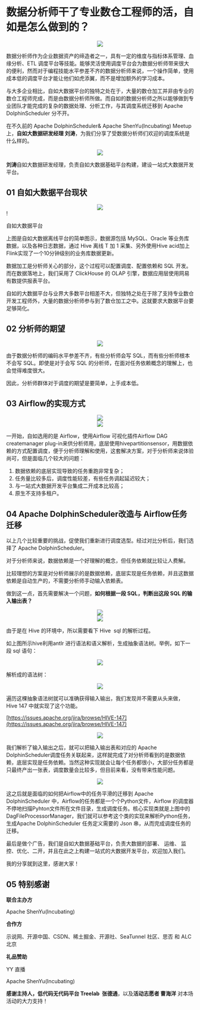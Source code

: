 # 数据分析师干了专业数仓工程师的活，自如是怎么做到的？

<div align=center>

<img src="/img/2022-4-6/1.jpg"/>

</div>

数据分析师作为企业数据资产的缔造者之一，具有一定的维度与指标体系管理、血缘分析、ETL 调度平台等技能。能够灵活使用调度平台会为数据分析师带来很大的便利，然而对于编程技能水平参差不齐的数据分析师来说，一个操作简单，使用成本低的调度平台才能让他们如虎添翼，而不是增加额外的学习成本。

与大多企业相比，自如大数据平台的独特之处在于，大量的数仓加工并非由专业的数仓工程师完成，而是由数据分析师所做。而自如的数据分析师之所以能够做到专业团队才能完成的复杂的数据处理、分析工作，与其调度系统迁移到 Apache DolphinScheduler 分不开。

在不久前的 Apache DolphinScheduler& Apache ShenYu(Incubating) Meetup 上，**自如大数据研发经理 刘涛**，为我们分享了受数据分析师们欢迎的调度系统是什么样的。

<div align=center>

<img src="/img/2022-4-6/2.png"/>

</div>

**刘涛**自如大数据研发经理，负责自如大数据基础平台构建，建设一站式大数据开发平台。


## 01 **自如大数据平台现状**

<div align=center>

<img src="/img/2022-4-6/3.png"/>

</div>!

自如大数据平台

上图是自如大数据离线平台的简单图示，数据源包括 MySQL、Oracle 等业务库数据，以及各种日志数据，通过 Hive 离线 T 加 1 采集、另外使用Hive acid加上Flink实现了一个10分钟级别的业务库数据更新。

数据加工是分析师关心的部分，这个过程可以配置调度、配置依赖和 SQL 开发。而在数据落地上，我们采用了 ClickHouse 的 OLAP 引擎，数据应用层使用网易有数提供报表平台。

自如的大数据平台与业界大多数平台相差不大，但独特之处在于除了支持专业数仓开发工程师外，大量的数据分析师参与到了数仓加工之中。这就要求大数据平台要足够简化。

## 02 **分析师的期望**

<div align=center>

<img src="/img/2022-4-6/4.png"/>

</div>

由于数据分析师的编码水平参差不齐，有些分析师会写 SQL，而有些分析师根本不会写 SQL。即使是对于会写 SQL 的分析师，在面对任务依赖概念的理解上，也会觉得难度很大。

因此，分析师群体对于调度的期望是要简单，上手成本低。

## **03 Airflow的实现方式**

<div align=center>

<img src="/img/2022-4-6/5.png"/>

</div>

<div align=center>

<img src="/img/2022-4-6/6.png"/>

</div>

一开始，自如选用的是 Airflow，使用Airflow 可视化插件Airflow DAG createmanager plug-in来供分析师用，底层使用hivepartitionsensor，用数据依赖的方式配置调度，便于分析师理解和使用，这套解决方案，对于分析师来说体验尚可，但是面临几个较大的问题：

1. 数据依赖的底层实现导致的任务重跑非常复杂；
2. 任务量比较多后，调度性能较差，有些任务调起延迟较大；
3. 与一站式大数据开发平台集成二开成本比较高；
4. 原生不支持多租户。
## **04 Apache DolphinScheduler改造与 Airflow任务迁移**


以上几个比较重要的挑战，促使我们重新进行调度选型。经过对比分析后，我们选择了 Apache DolphinScheduler。

对于分析师来说，数据依赖是一个好理解的概念，但任务依赖就比较让人费解。

比较理想的方案是对分析师展示的是数据依赖，底层实现是任务依赖，并且这数据依赖是自动生产的，不需要分析师手动输入依赖表。

做到这一点，首先需要解决一个问题，**如何根据一段 SQL，判断出这段 SQL 的输入输出表？**

<div align=center>

<img src="/img/2022-4-6/7.png"/>

</div>

<div align=center>

<img src="/img/2022-4-6/8.png"/>

</div>

由于是在 Hive 的环境中，所以需要看下 Hive  sql 的解析过程。

如上图所示hive利用antlr 进行语法和语义解析，生成抽象语法树。举例，如下一段 sql 语句：

<div align=center>

<img src="/img/2022-4-6/9.png"/>

</div>

解析成的语法树：

<div align=center>

<img src="/img/2022-4-6/10.png"/>

</div>

遍历这棵抽象语法树就可以准确获得输入输出，我们发现并不需要从头来做，Hive 147 中就实现了这个功能。

[https://issues.apache.org/jira/browse/HIVE-147](https://issues.apache.org/jira/browse/HIVE-147)

<div align=center>

<img src="/img/2022-4-6/11.png"/>

</div>

我们解析了输入输出之后，就可以把输入输出表和对应的 Apache DolphinScheduler调度任务关联起来，这样就完成了对分析师看到的是数据依赖，底层实现是任务依赖。当然这种实现就会让每个任务都很小，大部分任务都是只最终产出一张表，调度数量会比较多，但目前来看，没有带来性能问题。

<div align=center>

<img src="/img/2022-4-6/12.png"/>

</div>

这之后就是面临的如何把Airflow中的任务平滑的迁移到 Apache DolphinScheduler 中，Airflow的任务都是一个个Python文件，Airflow 的调度器不停地扫描Pyhton文件所在文件目录，生成调度任务。核心实现类就是上图中的 DagFileProcessorManager，我们就可以参考这个类的实现来解析Python任务，生成Apache DolphinScheduler 任务定义需要的 Json 串，从而完成调度任务的迁移。

最后是做个广告，我们是自如大数据基础平台，负责大数据的部署、 运维、 监控、优化、二开，并且在此之上构建一站式的大数据开发平台，欢迎加入我们。

我的分享就到这里，感谢大家！


## 05 **特别感谢**

**联合主办方**

Apache ShenYu(Incubating)

**合作方**

示说网、开源中国、CSDN、稀土掘金、开源社、SeaTunnel 社区、思否 和 ALC 北京

**礼品赞助**

YY 直播

Apache ShenYu(Incubating)

**感谢主持人，低代码无代码平台 Treelab  张德通**，以及**活动志愿者 曹海洋** 对本场活动的大力支持！

